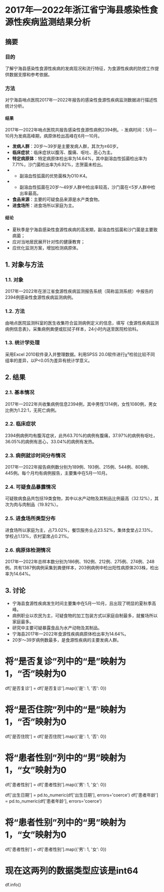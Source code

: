 # 2017年—2022年浙江省宁海县感染性食源性疾病监测结果分析

## 摘要
### 目的 
了解宁海县感染性食源性疾病的发病现况和流行特征，为食源性疾病的防控工作提供数据支撑和参考依据。
### 方法 
对宁海县哨点医院2017年—2022年报告的感染性食源性疾病监测数据进行描述性统计分析。
#### 结果 
2017年—2022年哨点医院共报告感染性食源性病例2394例。- 发病时间：5月—10月为发病高峰期，病原体检出高峰在6月—10月。
- **发病人群**：20岁～39岁是主要发病人群，其次为≥60岁。
- **临床症状**：临床症状以腹泻、腹痛、呕吐、恶心为主。
- **特定病原体**：特定病原体检出率为14.64%，其中副溶血性弧菌检出率为7.71%，沙门菌检出率为6.92%，志贺菌未检出。
- - 副溶血性弧菌的优势菌株为O10:K4。
- - 副溶血性弧菌在20岁～49岁人群中检出率较高，沙门菌在<5岁人群中检出率最高。
- **食品来源**：主要的可疑食品来源是水产类食物。
- **进食场所**：进食场所以家庭为主。
#### 结论 
- 夏秋季是宁海县感染性食源性疾病的高发期，副溶血性弧菌和沙门菌是主要致病菌；
- 应对当地居民展开针对性的健康教育；
- 应优化监测方案，增加检测病原体。

## 1. 对象与方法
### 1.1. 对象
2017年—2022年在浙江省食源性疾病监测报告系统（简称监测系统）中报告的2394例感染性食源性疾病监测病例。

### 1.2. 方法
由哨点医院监测科室的医生收集符合监测病例定义的信息，填写《食源性疾病监测病例信息表》，采集病例粪便或肛拭子样本，24小时内送至医院检验科。

### 1.3. 统计学处理
采用Excel 2010软件录入并整理数据。利用SPSS 20.0软件进行χ²检验比较不同组率的差异，以P<0.05为差异有统计学意义。

## 2. 结果
### 2.1. 基本情况
2017年—2022年共收集病例信息2394例，其中男性1314例，女性1080例，男女比例为1.22:1，无死亡病例。

### 2.2. 临床症状
2394例病例均有腹泻症状，此外63.70%的病例有腹痛，37.97%的病例有呕吐，36.05%的病例有恶心，33.04%的病例有发热。

### 2.3. 病例就诊时间分布情况
2017年—2022年报告病例数分别为189例、193例、215例、544例、808例、445例。每个月均有病例报告，主要集中在5月—10月。

### 2.4. 可疑食品暴露情况
可疑致病食品共包括19类食物，其中以水产动物及其制品比例最高（32.12%），其次为肉与肉制品（19.92%）。

### 2.5. 进食场所类型分布
进食场所以家庭为主，占73.02%，餐饮服务业占23.52%，集体食堂占2.13%，学校占1.13%，农村宴席占0.21%。

### 2.6. 病原体检测情况
2017年—2022年总样本数分别为186例、192例、212例、275例、274例、248例。共有1387例病例采集到粪便样本，203例病例中检出阳性病原体203株，检出率为14.64%。

## 3. 讨论
- 宁海县食源性疾病发生时间主要集中在5月—10月，且出现了明显的夏秋季高峰。
- 病例职业以农民为主，可疑食物的加工包装方式以家庭自制最多，就餐场所以家庭最多。
- 研究中主要可疑暴露食品为水产动物及其制品。
- 宁海县2017年—2022年食源性疾病病原体检出率为14.64%。
- 20岁～39岁病例数最多，是食源性疾病的主要发病人群。








# 将“是否复诊”列中的“是”映射为1，“否”映射为0
df['是否复诊'] = df['是否复诊'].map({'是': 1, '否': 0})

# 将“是否住院”列中的“是”映射为1，“否”映射为0
df['是否住院'] = df['是否住院'].map({'是': 1, '否': 0})

# 将“患者性别”列中的“男”映射为1，“女”映射为0
df['患者性别'] = df['患者性别'].map({'男': 1, '女': 0})

df['出生日期'] = pd.to_numeric(df['出生日期'], errors='coerce')
df['患者年龄'] = pd.to_numeric(df['患者年龄'], errors='coerce')

# 将“患者性别”列中的“男”映射为1，“女”映射为0
df['患者性别'] = df['患者性别'].map({'男': 1, '女': 0})

# 现在这两列的数据类型应该是int64
df.info()